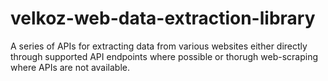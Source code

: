 # velkoz-web-data-extraction-library
A series of APIs for extracting data from various websites either directly through supported API endpoints where possible or thorugh web-scraping where APIs are not available.

